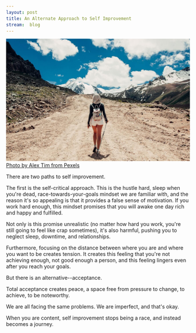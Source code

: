 ```yaml
---
layout: post
title: An Alternate Approach to Self Improvement
stream:  blog
---
```

![Woman hiking an upward path, surrounded by mountains on three sides, under a brilliant blue sky.](/images/climb.jpg)
[Photo by Alex Tim from Pexels](https://www.pexels.com/photo/woman-hiking-1183986/)

There are two paths to self improvement.

The first is the self-critical approach. This is the hustle hard, sleep when you're dead, race-towards-your-goals mindset we are familiar with, and the reason it's so appealing is that it provides a false sense of motivation.<!--more--> If you work hard enough, this mindset promises that you will awake one day rich and happy and fulfilled.

Not only is this promise unrealistic (no matter how hard you work, you're still going to feel like crap sometimes), it's also harmful, pushing you to neglect sleep, downtime, and relationships.

Furthermore, focusing on the distance between where you are and where you want to be creates tension. It creates this feeling that you're not achieving enough, not good enough a person, and this feeling lingers even after you reach your goals.

But there is an alternative--acceptance.

Total acceptance creates peace, a space free from pressure to change, to achieve, to be noteworthy.

We are all facing the same problems. We are imperfect, and that's okay.

When you are content, self improvement stops being a race, and instead becomes a journey.
